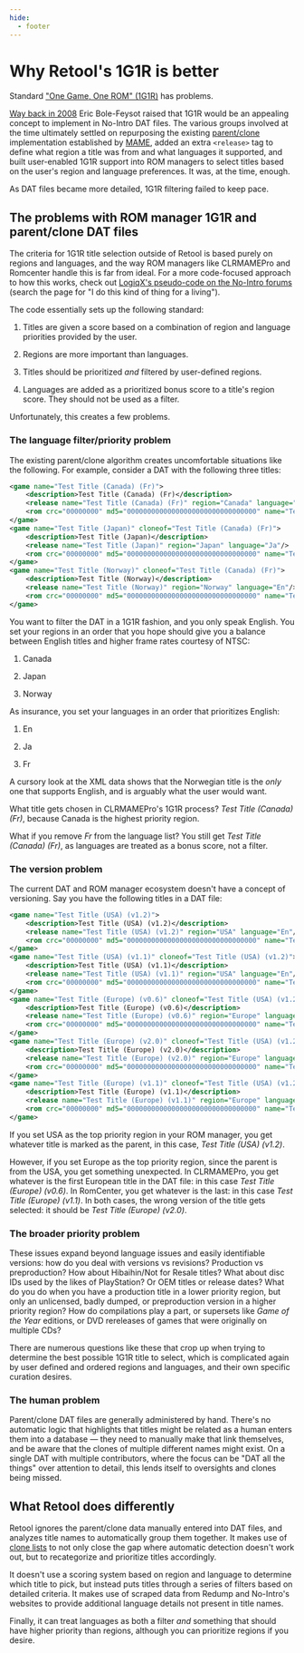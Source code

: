 ```yaml
---
hide:
  - footer
---
```


# Why Retool's 1G1R is better

Standard ["One Game, One ROM" (1G1R)](../terminology/#1g1r) has problems.

[Way back in 2008](https://forum.no-intro.org/viewtopic.php?f=2&t=544) Eric Bole-Feysot
raised that 1G1R would be an appealing concept to implement in No-Intro DAT files. The
various groups involved at the time ultimately settled on repurposing the existing
[parent/clone](../terminology/#parents-and-clones) implementation established by [MAME](https://www.mamedev.org),
added an extra `<release>` tag to define what region a title was from and what languages
it supported, and built user-enabled 1G1R support into ROM managers to select titles based
on the user's region and language preferences. It was, at the time, enough.

As DAT files became more detailed, 1G1R filtering failed to keep pace.

## The problems with ROM manager 1G1R and parent/clone DAT files

The criteria for 1G1R title selection outside of Retool is based purely on regions and
languages, and the way ROM managers like CLRMAMEPro and Romcenter handle this is far from
ideal. For a more code-focused approach to how this works, check out
[LogiqX's pseudo-code on the No-Intro forums](https://forum.no-intro.org/viewtopic.php?f=2&t=544)
(search the page for "I do this kind of thing for a living").

The code essentially sets up the following standard:

1.  Titles are given a score based on a combination of region and language priorities
	provided by the user.

1.  Regions are more important than languages.

1.  Titles should be prioritized _and_ filtered by user-defined regions.

1.  Languages are added as a prioritized bonus score to a title's region score. They
	should not be used as a filter.

Unfortunately, this creates a few problems.

### The language filter/priority problem

The existing parent/clone algorithm creates uncomfortable situations like the
following. For example, consider a DAT with the following three titles:

```xml
<game name="Test Title (Canada) (Fr)">
    <description>Test Title (Canada) (Fr)</description>
    <release name="Test Title (Canada) (Fr)" region="Canada" language="Fr"/>
    <rom crc="00000000" md5="00000000000000000000000000000000" name="Test Title (Canada) (Fr).bin" sha1="0000000000000000000000000000000000000000" size="100000000"/>
</game>
<game name="Test Title (Japan)" cloneof="Test Title (Canada) (Fr)">
    <description>Test Title (Japan)</description>
    <release name="Test Title (Japan)" region="Japan" language="Ja"/>
    <rom crc="00000000" md5="00000000000000000000000000000000" name="Test Title (Japan).bin" sha1="0000000000000000000000000000000000000000" size="100000000"/>
</game>
<game name="Test Title (Norway)" cloneof="Test Title (Canada) (Fr)">
    <description>Test Title (Norway)</description>
    <release name="Test Title (Norway)" region="Norway" language="En"/>
    <rom crc="00000000" md5="00000000000000000000000000000000" name="Test Title (Norway).bin" sha1="0000000000000000000000000000000000000000" size="100000000"/>
</game>
```

You want to filter the DAT in a 1G1R fashion, and you only speak English. You set your
regions in an order that you hope should give you a balance between English titles and
higher frame rates courtesy of NTSC:

1.  Canada

1.  Japan

1.  Norway

As insurance, you set your languages in an order that prioritizes English:

1. En

1. Ja

1. Fr

A cursory look at the XML data shows that the Norwegian title is the _only_ one
that supports English, and is arguably what the user would want.

What title gets chosen in CLRMAMEPro's 1G1R process? _Test Title (Canada) (Fr)_, because
Canada is the highest priority region.

What if you remove _Fr_ from the language list? You still get _Test Title (Canada) (Fr)_,
as languages are treated as a bonus score, not a filter.

### The version problem

The current DAT and ROM manager ecosystem doesn't have a concept of versioning. Say you
have the following titles in a DAT file:

```xml
<game name="Test Title (USA) (v1.2)">
    <description>Test Title (USA) (v1.2)</description>
    <release name="Test Title (USA) (v1.2)" region="USA" language="En"/>
    <rom crc="00000000" md5="00000000000000000000000000000000" name="Test Title (USA) (v1.2).bin" sha1="0000000000000000000000000000000000000000" size="100000000"/>
</game>
<game name="Test Title (USA) (v1.1)" cloneof="Test Title (USA) (v1.2)">
    <description>Test Title (USA) (v1.1)</description>
    <release name="Test Title (USA) (v1.1)" region="USA" language="En"/>
    <rom crc="00000000" md5="00000000000000000000000000000000" name="Test Title (USA) (v1.1).bin" sha1="0000000000000000000000000000000000000000" size="100000000"/>
</game>
<game name="Test Title (Europe) (v0.6)" cloneof="Test Title (USA) (v1.2)">
    <description>Test Title (Europe) (v0.6)</description>
    <release name="Test Title (Europe) (v0.6)" region="Europe" language="En"/>
    <rom crc="00000000" md5="00000000000000000000000000000000" name="Test Title (Europe) (v0.6).bin" sha1="0000000000000000000000000000000000000000" size="100000000"/>
</game>
<game name="Test Title (Europe) (v2.0)" cloneof="Test Title (USA) (v1.2)">
    <description>Test Title (Europe) (v2.0)</description>
    <release name="Test Title (Europe) (v2.0)" region="Europe" language="En"/>
    <rom crc="00000000" md5="00000000000000000000000000000000" name="Test Title (Europe) (v2.0).bin" sha1="0000000000000000000000000000000000000000" size="100000000"/>
</game>
<game name="Test Title (Europe) (v1.1)" cloneof="Test Title (USA) (v1.2)">
    <description>Test Title (Europe) (v1.1)</description>
    <release name="Test Title (Europe) (v1.1)" region="Europe" language="En"/>
    <rom crc="00000000" md5="00000000000000000000000000000000" name="Test Title (Europe) (v1.1).bin" sha1="0000000000000000000000000000000000000000" size="100000000"/>
</game>
```

If you set USA as the top priority region in your ROM manager, you get whatever title is
marked as the parent, in this case, _Test Title (USA) (v1.2)_.

However, if you set Europe as the top priority region, since the parent is from the USA,
you get something unexpected. In CLRMAMEPro, you get whatever is the first European title
in the DAT file: in this case _Test Title (Europe) (v0.6)_. In RomCenter, you get whatever
is the last: in this case _Test Title (Europe) (v1.1)_. In both cases, the wrong version of
the title gets selected: it should be _Test Title (Europe) (v2.0)_.

### The broader priority problem

These issues expand beyond language issues and easily identifiable versions: how do you
deal with versions vs revisions? Production vs preproduction? How about Hibaihin/Not for
Resale titles? What about disc IDs used by the likes of PlayStation? Or OEM titles or
release dates? What do you do when you have a production title in a lower priority region,
but only an unlicensed, badly dumped, or preproduction version in a higher priority
region? How do compilations play a part, or supersets like _Game of the Year_ editions,
or DVD rereleases of games that were originally on multiple CDs?

There are numerous questions like these that crop up when trying to determine the best
possible 1G1R title to select, which is complicated again by user defined and ordered
regions and languages, and their own specific curation desires.

### The human problem

Parent/clone DAT files are generally administered by hand. There's no automatic logic that
highlights that titles might be related as a human enters them into a database &mdash;
they need to manually make that link themselves, and be aware that the clones of multiple
different names might exist. On a single DAT with multiple contributors, where the focus
can be "DAT all the things" over attention to detail, this lends itself to oversights and
clones being missed.

## What Retool does differently

Retool ignores the parent/clone data manually entered into DAT files, and analyzes title
names to automatically group them together. It makes use of [clone lists](../clone-lists)
to not only close the gap where automatic detection doesn't work out, but to recategorize
and prioritize titles accordingly.

It doesn't use a scoring system based on region and language to determine which title to
pick, but instead puts titles through a series of filters based on detailed criteria. It
makes use of scraped data from Redump and No-Intro's websites to provide additional
language details not present in title names.

Finally, it can treat languages as both a filter _and_ something that should have higher
priority than regions, although you can prioritize regions if you desire.
